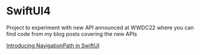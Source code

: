 # SwiftUI4

Project to experiment with new API announced at WWDC22 where you can find code from my blog posts covering the new APIs

[Introducing NavigationPath in SwiftUI](https://www.gfrigerio.com/introducing-navigationpath-in-swiftui/)
